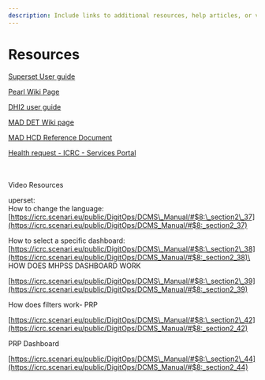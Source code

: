 ```yaml
---
description: Include links to additional resources, help articles, or videos.
---
```


# Resources

[Superset User guide](https://icrc.scenari.eu/public/DigitOps/DCMS_Manual/#$8:_section2_36)

[Pearl Wiki Page](https://collab.ext.icrc.org/sites/TS_ASSIST/WIKIHealthUnit/Pages/Pearl.aspx)

&#x20;[DHI2 user guide](https://docs.dhis2.org/en/full/use/user-guides/dhis-core-version-236/dhis2-user-manual.html)

&#x20;[MAD DET Wiki page](https://collab.ext.icrc.org/sites/TS_ASSIST/WIKIHealthUnit/Pages/MAD%20DET.aspx)

&#x20;[MAD HCD Reference Document](https://collab.ext.icrc.org/sites/TS_ASSIST/activities/HEALTH/MADs/MAD_DET/Reference%20document%20MAD%20DET%20Eng_.pdf)

&#x20;[Health request - ICRC - Services Portal](https://smt.ext.icrc.org/esc?id=sc_cat_item\&sys_id=58ca0a0a6da5f9105040cd7540391b7f)

\
\
Video Resources

uperset:\
How to change the language: [https://icrc.scenari.eu/public/DigitOps/DCMS\_Manual/#$8:\_section2\_37](https://icrc.scenari.eu/public/DigitOps/DCMS_Manual/#$8:_section2_37)

How to select a specific dashboard:\
[https://icrc.scenari.eu/public/DigitOps/DCMS\_Manual/#$8:\_section2\_38](https://icrc.scenari.eu/public/DigitOps/DCMS_Manual/#$8:_section2_38)\
\
HOW DOES MHPSS DASHBOARD WORK

[https://icrc.scenari.eu/public/DigitOps/DCMS\_Manual/#$8:\_section2\_39](https://icrc.scenari.eu/public/DigitOps/DCMS_Manual/#$8:_section2_39)

How does filters work- PRP

[https://icrc.scenari.eu/public/DigitOps/DCMS\_Manual/#$8:\_section2\_42](https://icrc.scenari.eu/public/DigitOps/DCMS_Manual/#$8:_section2_42)

PRP Dashboard

[https://icrc.scenari.eu/public/DigitOps/DCMS\_Manual/#$8:\_section2\_44](https://icrc.scenari.eu/public/DigitOps/DCMS_Manual/#$8:_section2_44)

